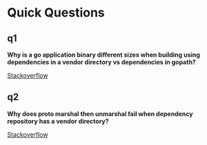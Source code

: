 # Quick Questions

## q1

__Why is a go application binary different sizes when building using dependencies in a vendor directory vs dependencies in gopath?__

[Stackoverflow](https://stackoverflow.com/questions/52240961/why-is-a-go-application-binary-different-sizes-when-building-using-dependencies)

## q2

__Why does proto marshal then unmarshal fail when dependency repository has a vendor directory?__

[Stackoverflow](https://stackoverflow.com/questions/52241759/why-does-proto-marshal-then-unmarshal-fail-when-dependency-repository-has-a-vend)